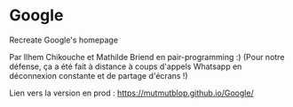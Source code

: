 # Google
Recreate Google's homepage

Par Ilhem Chikouche et Mathilde Briend en pair-programming :) (Pour notre défense, ça a été fait à distance à coups d'appels Whatsapp en déconnexion constante et de partage d'écrans !)

Lien vers la version en prod :  https://mutmutblop.github.io/Google/
